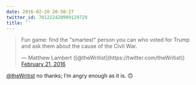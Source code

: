```yaml
---
date: 2016-02-20 20:50:27
twitter_id: 701222420909129729
title: ''
---
```


<blockquote class="twitter-tweet"><p lang="en" dir="ltr">Fun game: find the &quot;smartest&quot; person you can who voted for Trump and ask them about the cause of the Civil War.</p>&mdash; Matthew Lambert ([@theWritist](https://twitter.com/theWritist)) <a href="https://twitter.com/theWritist/status/701217084986908672?ref_src=twsrc%5Etfw">February 21, 2016</a></blockquote>
<script async src="https://platform.twitter.com/widgets.js" charset="utf-8"></script>

[@theWritist](https://twitter.com/theWritist) no thanks; I’m angry enough as it is. 🙃
